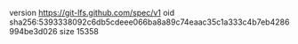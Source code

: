 version https://git-lfs.github.com/spec/v1
oid sha256:5393338092c6db5cdeee066ba8a89c74eaac35c1a333c4b7eb4286994be3d026
size 15358
